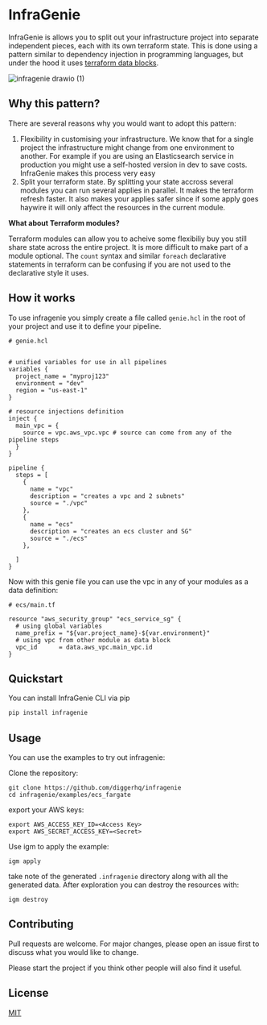
# InfraGenie

InfraGenie is allows you to split out your infrastructure project into separate independent pieces, each with its own terraform state. This is done using a pattern similar to dependency injection in  programming languages, but under the hood it uses [terraform data blocks](https://www.terraform.io/docs/language/data-sources/index.html).

![infragenie drawio (1)](https://user-images.githubusercontent.com/1627972/132008493-1e203d20-dd6f-449b-8884-23333af9c1fb.png)


## Why this pattern?

There are several reasons why you would want to adopt this pattern:

1. Flexibility in customising your infrastructure. We know that for a single project the infrastructure might change from one environment to another. For example if you are using an Elasticsearch service in production you might use a self-hosted version in dev to save costs. InfraGenie makes this process very easy
2. Split your terraform state. By splitting your state accross several modules you can run several applies in parallel. It makes the terraform refresh faster. It also makes your applies safer since if some apply goes haywire it will only affect the resources in the current module.

**What about Terraform modules?**

Terraform modules can allow you to acheive some flexibiliy buy you still share state across the entire project. It is more difficult to make part of a module optional. The `count` syntax and similar `foreach` declarative statements in terraform can be confusing if you are not used to the declarative style it uses.

## How it works

To use infragenie you simply create a file called `genie.hcl` in the root of your project and use it to define your pipeline.

```hcl
# genie.hcl


# unified variables for use in all pipelines
variables {
  project_name = "myproj123"
  environment = "dev"
  region = "us-east-1"
}

# resource injections definition
inject {
  main_vpc = {
    source = vpc.aws_vpc.vpc # source can come from any of the pipeline steps
  }
}

pipeline {
  steps = [
    {
      name = "vpc"
      description = "creates a vpc and 2 subnets"
      source = "./vpc"
    },
    {
      name = "ecs"
      description = "creates an ecs cluster and SG"
      source = "./ecs"
    },

  ]
}
```
Now with this genie file you can use the vpc in any of your modules as a data definition:

```hcl
# ecs/main.tf

resource "aws_security_group" "ecs_service_sg" {
  # using global variables
  name_prefix = "${var.project_name}-${var.environment}"
  # using vpc from other module as data block
  vpc_id      = data.aws_vpc.main_vpc.id
}
```

## Quickstart

You can install InfraGenie CLI via pip

```bash
pip install infragenie
```

## Usage

You can use the examples to try out infragenie:

Clone the repository:

```
git clone https://github.com/diggerhq/infragenie
cd infragenie/examples/ecs_fargate
```

export your AWS keys:

```
export AWS_ACCESS_KEY_ID=<Access Key>
export AWS_SECRET_ACCESS_KEY=<Secret>
```

Use igm to apply the example:

```
igm apply
```

take note of the generated `.infragenie` directory along with all the generated data. After exploration you can destroy the resources with:

```
igm destroy
```

## Contributing
Pull requests are welcome. For major changes, please open an issue first to discuss what you would like to change.

Please start the project if you think other people will also find it useful.

## License
[MIT](https://choosealicense.com/licenses/mit/)

